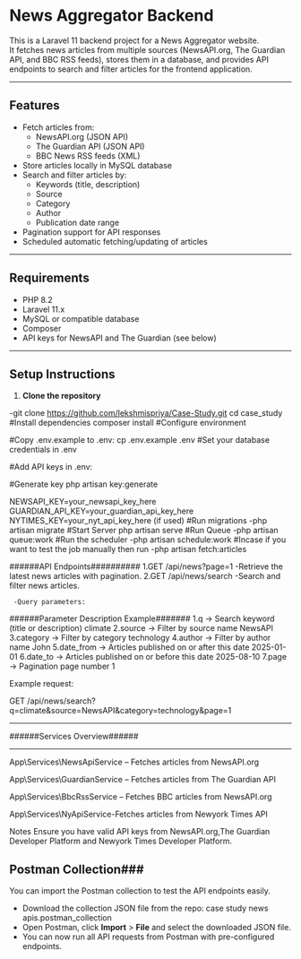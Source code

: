 # News Aggregator Backend

This is a Laravel 11 backend project for a News Aggregator website.  
It fetches news articles from multiple sources (NewsAPI.org, The Guardian API, and BBC RSS feeds), stores them in a database, and provides API endpoints to search and filter articles for the frontend application.

---

## Features

- Fetch articles from:
  - NewsAPI.org (JSON API)
  - The Guardian API (JSON API)
  - BBC News RSS feeds (XML)
- Store articles locally in MySQL database
- Search and filter articles by:
  - Keywords (title, description)
  - Source
  - Category
  - Author
  - Publication date range
- Pagination support for API responses
- Scheduled automatic fetching/updating of articles

---

## Requirements

- PHP 8.2  
- Laravel 11.x  
- MySQL or compatible database  
- Composer  
- API keys for NewsAPI and The Guardian (see below)

---

## Setup Instructions

1. **Clone the repository**

-git clone https://github.com/lekshmispriya/Case-Study.git
cd case_study
#Install dependencies
composer install
#Configure environment

#Copy .env.example to .env:
    cp .env.example .env
#Set your database credentials in .env

#Add API keys in .env:

#Generate key
php artisan key:generate

NEWSAPI_KEY=your_newsapi_key_here
GUARDIAN_API_KEY=your_guardian_api_key_here
NYTIMES_KEY=your_nyt_api_key_here (if used)
#Run migrations
  -php artisan migrate
#Start Server
  php artisan serve
#Run Queue
 -php artisan queue:work
#Run the scheduler 
 -php artisan schedule:work
#Incase if you want to test the job manually then run
 -php artisan fetch:articles

######API Endpoints##########
1.GET /api/news?page=1
-Retrieve the latest news articles with pagination.
2.GET /api/news/search
    -Search and filter news articles.

     -Query parameters:

######Parameter	Description	Example#######
1.q	        ->   Search keyword (title or description)	climate
2.source	->   Filter by source name	NewsAPI
3.category	->   Filter by category	technology
4.author	->   Filter by author name	John
5.date_from	->   Articles published on or after this date	2025-01-01
6.date_to	->   Articles published on or before this date	2025-08-10
7.page	    ->   Pagination page number	1

Example request:

GET /api/news/search?q=climate&source=NewsAPI&category=technology&page=1
_______________________________________
######Services Overview######
_________________________________________
App\Services\NewsApiService – Fetches articles from NewsAPI.org

App\Services\GuardianService – Fetches articles from The Guardian API

App\Services\BbcRssService – Fetches BBC articles from NewsAPI.org

App\Services\NyApiService-Fetches articles from  Newyork Times API

Notes
Ensure you have valid API keys from NewsAPI.org,The Guardian Developer Platform and  Newyork Times Developer Platform.

## Postman Collection###

You can import the Postman collection to test the API endpoints easily.
 - Download the collection JSON file from the repo: case study  news apis.postman_collection
 - Open Postman, click **Import** > **File** and select the downloaded JSON file.
 - You can now run all API requests from Postman with pre-configured endpoints.